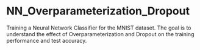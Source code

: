 # NN_Overparameterization_Dropout
Training a Neural Network Classifier for the MNIST dataset. The goal is to understand the effect of Overparameterization and Dropout on the training performance and test accuracy. 
